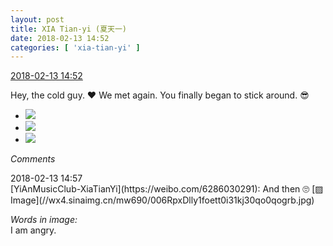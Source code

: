 ```yaml
---
layout: post
title: XIA Tian-yi (夏天一)
date: 2018-02-13 14:52
categories: [ 'xia-tian-yi' ]
---
```


<div class="weibo-info">
  <a href="https://weibo.com/6286030291/G2VtYxPny">2018-02-13 14:52</a>
</div>

Hey, the cold guy. :heart: We met again. You finally began to stick around. 😎

<!-- more -->

<ul class="weibo-pic-list-1">
  <li class="weibo-pic">
    <a href="//wx2.sinaimg.cn/mw690/006RpxDlly1foetnk0amqj31w01w0npg.jpg"><img src="//wx2.sinaimg.cn/thumb150/006RpxDlly1foetnk0amqj31w01w0npg.jpg"/></a>
  </li>
  <li class="weibo-pic">
    <a href="//wx4.sinaimg.cn/mw690/006RpxDlly1foetnd9wh5j30u01o0x6q.jpg"><img src="//wx4.sinaimg.cn/thumb150/006RpxDlly1foetnd9wh5j30u01o0x6q.jpg"/></a>
  </li>
  <li class="weibo-pic">
    <a href="//wx2.sinaimg.cn/mw690/006RpxDlly1foetnns008j30xc18eb2a.jpg"><img src="//wx2.sinaimg.cn/thumb150/006RpxDlly1foetnns008j30xc18eb2a.jpg"/></a>
  </li>
</ul>

*Comments*

<div class="weibo-info">2018-02-13 14:57</div>
[YiAnMusicClub-XiaTianYi](https://weibo.com/6286030291): And then 🙄 [▨ Image](//wx4.sinaimg.cn/mw690/006RpxDlly1foett0i31kj30qo0qogrb.jpg)

*Words in image:*  
I am angry.
